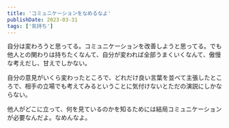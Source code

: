 ```yaml
---
title: 'コミュニケーションをなめるなよ'
publishDate: 2023-03-31
tags: ['気持ち']
---
```


自分は変わろうと思ってる。コミュニケーションを改善しようと思ってる。でも他人との関わりは持ちたくなんて、自分が変われば全部うまくいくなんて、傲慢な考えだし、甘えでしかない。

自分の意見がいくら変わったところで、どれだけ良い言葉を並べて主張したところで、相手の立場でも考えてみるということに気付けないとただの演説にしかならない。

他人がどこに立って、何を見ているのかを知るためには結局コミュニケーションが必要なんだよ。なめんなよ。

